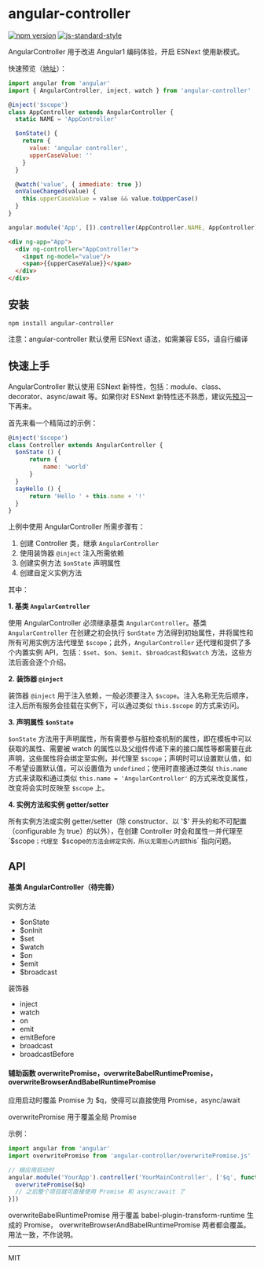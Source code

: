 # angular-controller

[![npm version](https://badge.fury.io/js/angular-controller.svg)](https://badge.fury.io/js/angular-controller)
[![js-standard-style](https://img.shields.io/badge/code%20style-standard-brightgreen.svg)](http://standardjs.com)

AngularController 用于改进 Angular1 编码体验，开启 ESNext 使用新模式。

快速预览（[地址](https://stackblitz.com/edit/angular-controller)）：

```javascript
import angular from 'angular'
import { AngularController, inject, watch } from 'angular-controller'

@inject('$scope')
class AppController extends AngularController {
  static NAME = 'AppController'

  $onState() {
    return {
      value: 'angular controller',
      upperCaseValue: ''
    }
  }

  @watch('value', { immediate: true })
  onValueChanged(value) {
    this.upperCaseValue = value && value.toUpperCase()
  }
}

angular.module('App', []).controller(AppController.NAME, AppController)
```

```html
<div ng-app="App">
  <div ng-controller="AppController">
    <input ng-model="value"/>
    <span>{{upperCaseValue}}</span>
  </div>
</div>
```

## 安装

```shell
npm install angular-controller
```

注意：angular-controller 默认使用 ESNext 语法，如需兼容 ES5，请自行编译

## 快速上手

AngularController 默认使用 ESNext 新特性，包括：module、class、decorator、async/await 等。如果你对 ESNext 新特性还不熟悉，建议先[预习](http://es6.ruanyifeng.com/)一下再来。

首先来看一个精简过的示例：

```javascript
@inject('$scope')
class Controller extends AngularController {
  $onState () {
      return {
          name: 'world'
      }
  }
  sayHello () {
      return 'Hello ' + this.name + '!'
  }
}
```

上例中使用 AngularController 所需步骤有：

1. 创建 Controller 类，继承 `AngularController`
2. 使用装饰器 `@inject` 注入所需依赖
3. 创建实例方法 `$onState` 声明属性
4. 创建自定义实例方法

其中：

**1. 基类 `AngularController`**

使用 AngularController 必须继承基类 `AngularController`。基类 `AngularController` 在创建之初会执行 `$onState` 方法得到初始属性，并将属性和所有可用实例方法代理至 `$scope`；此外，`AngularController` 还代理和提供了多个内置实例 API，包括：`$set`、`$on`、`$emit`、`$broadcast`和`$watch` 方法，这些方法后面会逐个介绍。

**2. 装饰器 `@inject`**

装饰器 `@inject` 用于注入依赖，一般必须要注入 `$scope`。注入名称无先后顺序，注入后所有服务会挂载在实例下，可以通过类似 `this.$scope` 的方式来访问。

**3. 声明属性 `$onState`**

`$onState` 方法用于声明属性，所有需要参与脏检查机制的属性，即在模板中可以获取的属性、需要被 watch 的属性以及父组件传递下来的接口属性等都需要在此声明，这些属性将会绑定至实例，并代理至 `$scope`；声明时可以设置默认值，如不希望设置默认值，可以设置值为 `undefined`；使用时直接通过类似 `this.name` 方式来读取和通过类似 `this.name = 'AngularController'` 的方式来改变属性，改变将会实时反映至 `$scope` 上。

**4. 实例方法和实例 getter/setter**

所有实例方法或实例 getter/setter（除 constructor、以 '$' 开头的和不可配置（configurable 为 true）的以外），在创建 Controller 时会和属性一并代理至 `$scope`；代理至 `$scope` 的方法会绑定实例，所以无需担心内部 `this` 指向问题。


## API

#### 基类 AngularController（待完善）

实例方法

- $onState
- $onInit
- $set
- $watch
- $on
- $emit
- $broadcast

装饰器

- inject
- watch
- on
- emit
- emitBefore
- broadcast
- broadcastBefore

#### 辅助函数 overwritePromise，overwriteBabelRuntimePromise，overwriteBrowserAndBabelRuntimePromise

应用启动时覆盖 Promise 为 $q，使得可以直接使用 Promise，async/await

overwritePromise 用于覆盖全局 Promise

示例：

```javascript
import angular from 'angular'
import overwritePromise from 'angular-controller/overwritePromise.js'

// 根应用启动时
angular.module('YourApp').controller('YourMainController', ['$q', function ($q) {
  overwritePromise($q)
  // 之后整个项目就可直接使用 Promise 和 async/await 了
}])
```

overwriteBabelRuntimePromise 用于覆盖 babel-plugin-transform-runtime 生成的 Promise， overwriteBrowserAndBabelRuntimePromise 两者都会覆盖。用法一致，不作说明。

***

MIT
